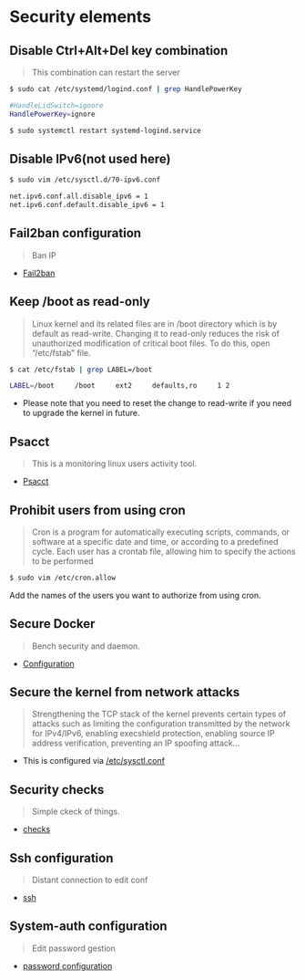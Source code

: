 # Security elements

## Disable Ctrl+Alt+Del key combination

> This combination can restart the server

```bash
$ sudo cat /etc/systemd/logind.conf | grep HandlePowerKey

#HandleLidSwitch=ignore
HandlePowerKey=ignore
```
```bash
$ sudo systemctl restart systemd-logind.service
```

## Disable IPv6(not used here)

```bash
$ sudo vim /etc/sysctl.d/70-ipv6.conf

net.ipv6.conf.all.disable_ipv6 = 1
net.ipv6.conf.default.disable_ipv6 = 1
```

## Fail2ban configuration

> Ban IP 

- [Fail2ban](/security/fail2ban/fail2ban.md)


## Keep /boot as read-only

> Linux kernel and its related files are in /boot directory which is by default as read-write. Changing it to read-only reduces the risk of unauthorized modification of critical boot files. To do this, open “/etc/fstab” file.

```bash
$ cat /etc/fstab | grep LABEL=/boot

LABEL=/boot     /boot     ext2     defaults,ro     1 2
```
- Please note that you need to reset the change to read-write if you need to upgrade the kernel in future.

## Psacct

> This is a monitoring linux users activity tool.

- [Psacct](/security/markdown/psacct.md)

## Prohibit users from using cron

> Cron is a program for automatically executing scripts, commands, or software at a specific date and time, or according to a predefined cycle. Each user has a crontab file, allowing him to specify the actions to be performed

```bash
$ sudo vim /etc/cron.allow 
```

Add the names of the users you want to authorize from using cron.


## Secure Docker

> Bench security and daemon.

- [Configuration](/security/markdown/secu-docker.md)


## Secure the kernel from network attacks

> Strengthening the TCP stack of the kernel prevents certain types of attacks such as limiting the configuration transmitted by the network for IPv4/IPv6, enabling execshield protection, enabling source IP address verification, preventing an IP spoofing attack...

- This is configured via [/etc/sysctl.conf](/security/native_conf/etc/sysctl.conf)

## Security checks

> Simple ckeck of things.

- [checks](/security/markdown/checks.md)

## Ssh configuration

> Distant connection to edit conf

- [ssh](/security/markdown/ssh.md)

## System-auth configuration

> Edit password gestion

- [password configuration](/security/markdown/passwd.md)

